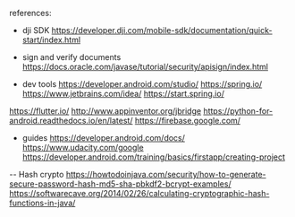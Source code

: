 


references:

- dji SDK
https://developer.dji.com/mobile-sdk/documentation/quick-start/index.html


- sign and verify documents
https://docs.oracle.com/javase/tutorial/security/apisign/index.html


- dev tools
https://developer.android.com/studio/
https://spring.io/
https://www.jetbrains.com/idea/
https://start.spring.io/



https://flutter.io/
http://www.appinventor.org/jbridge
https://python-for-android.readthedocs.io/en/latest/
https://firebase.google.com/






- guides
https://developer.android.com/docs/
https://www.udacity.com/google
https://developer.android.com/training/basics/firstapp/creating-project




-- Hash crypto
https://howtodoinjava.com/security/how-to-generate-secure-password-hash-md5-sha-pbkdf2-bcrypt-examples/
https://softwarecave.org/2014/02/26/calculating-cryptographic-hash-functions-in-java/
